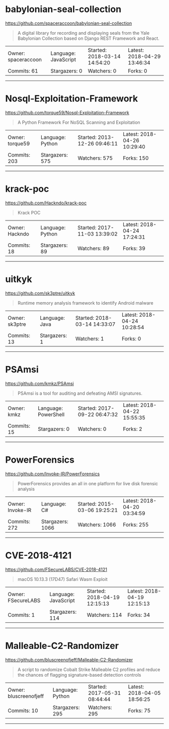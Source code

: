 # babylonian-seal-collection

https://github.com/spaceraccoon/babylonian-seal-collection
<blockquote>
A digital library for recording and displaying seals from the Yale Babylonian Collection based on Django REST Framework and React.
</blockquote>

<table>
<tr><td>Owner: spaceraccoon</td>
    <td>Language: JavaScript</td>
    <td>Started: 2018-03-14 14:54:20</td>
    <td>Latest: 2018-04-29 13:46:34</td></tr>
<tr><td>Commits: 61</td>
    <td>Stargazers: 0</td>
    <td>Watchers: 0</td>
    <td>Forks: 0</td></tr>
</table>

---

# Nosql-Exploitation-Framework

https://github.com/torque59/Nosql-Exploitation-Framework
<blockquote>
A Python Framework For NoSQL Scanning and Exploitation 
</blockquote>

<table>
<tr><td>Owner: torque59</td>
    <td>Language: Python</td>
    <td>Started: 2013-12-26 09:46:11</td>
    <td>Latest: 2018-04-26 10:29:40</td></tr>
<tr><td>Commits: 203</td>
    <td>Stargazers: 575</td>
    <td>Watchers: 575</td>
    <td>Forks: 150</td></tr>
</table>

---

# krack-poc

https://github.com/Hackndo/krack-poc
<blockquote>
Krack POC
</blockquote>

<table>
<tr><td>Owner: Hackndo</td>
    <td>Language: Python</td>
    <td>Started: 2017-11-03 13:39:02</td>
    <td>Latest: 2018-04-24 17:24:31</td></tr>
<tr><td>Commits: 18</td>
    <td>Stargazers: 89</td>
    <td>Watchers: 89</td>
    <td>Forks: 39</td></tr>
</table>

---

# uitkyk

https://github.com/sk3ptre/uitkyk
<blockquote>
Runtime memory analysis framework to identify Android malware
</blockquote>

<table>
<tr><td>Owner: sk3ptre</td>
    <td>Language: Java</td>
    <td>Started: 2018-03-14 14:33:07</td>
    <td>Latest: 2018-04-24 10:28:54</td></tr>
<tr><td>Commits: 13</td>
    <td>Stargazers: 1</td>
    <td>Watchers: 1</td>
    <td>Forks: 0</td></tr>
</table>

---

# PSAmsi

https://github.com/kmkz/PSAmsi
<blockquote>
PSAmsi is a tool for auditing and defeating AMSI signatures.
</blockquote>

<table>
<tr><td>Owner: kmkz</td>
    <td>Language: PowerShell</td>
    <td>Started: 2017-09-22 06:47:32</td>
    <td>Latest: 2018-04-22 15:55:35</td></tr>
<tr><td>Commits: 15</td>
    <td>Stargazers: 0</td>
    <td>Watchers: 0</td>
    <td>Forks: 2</td></tr>
</table>

---

# PowerForensics

https://github.com/Invoke-IR/PowerForensics
<blockquote>
PowerForensics provides an all in one platform for live disk forensic analysis
</blockquote>

<table>
<tr><td>Owner: Invoke-IR</td>
    <td>Language: C#</td>
    <td>Started: 2015-03-06 19:25:21</td>
    <td>Latest: 2018-04-20 03:34:59</td></tr>
<tr><td>Commits: 272</td>
    <td>Stargazers: 1066</td>
    <td>Watchers: 1066</td>
    <td>Forks: 255</td></tr>
</table>

---

# CVE-2018-4121

https://github.com/FSecureLABS/CVE-2018-4121
<blockquote>
macOS 10.13.3 (17D47) Safari Wasm Exploit 
</blockquote>

<table>
<tr><td>Owner: FSecureLABS</td>
    <td>Language: JavaScript</td>
    <td>Started: 2018-04-19 12:15:13</td>
    <td>Latest: 2018-04-19 12:15:13</td></tr>
<tr><td>Commits: 1</td>
    <td>Stargazers: 114</td>
    <td>Watchers: 114</td>
    <td>Forks: 34</td></tr>
</table>

---

# Malleable-C2-Randomizer

https://github.com/bluscreenofjeff/Malleable-C2-Randomizer
<blockquote>
A script to randomize Cobalt Strike Malleable C2 profiles and reduce the chances of flagging signature-based detection controls
</blockquote>

<table>
<tr><td>Owner: bluscreenofjeff</td>
    <td>Language: Python</td>
    <td>Started: 2017-05-31 08:44:44</td>
    <td>Latest: 2018-04-05 18:56:25</td></tr>
<tr><td>Commits: 10</td>
    <td>Stargazers: 295</td>
    <td>Watchers: 295</td>
    <td>Forks: 75</td></tr>
</table>

---


